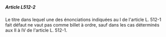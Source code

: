 ##### Article L512-2

Le titre dans lequel une des énonciations indiquées au I de l'article L. 512-1 fait défaut ne vaut pas comme billet à ordre, sauf dans les cas déterminés aux II à IV de l'article L. 512-1.

